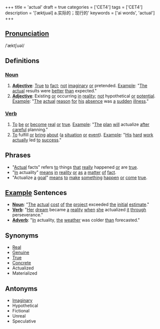 +++
title = 'actual'
draft = true
categories = ['CET4']
tags = ['CET4']
description = '[ˈæktjuəl] a.实际的；现行的'
keywords = ['ai words', 'actual']
+++

## [Pronunciation](/en/post/pronunciation/)
/ˈæktʃuəl/

## Definitions
### [Noun](/en/post/noun/)
1. **[Adjective](/en/post/adjective/)**: [True](/en/post/true/) [to](/en/post/to/) [fact](/en/post/fact/); [not](/en/post/not/) [imaginary](/en/post/imaginary/) [or](/en/post/or/) pretended. [Example](/en/post/example/): "[The](/en/post/the/) [actual](/en/post/actual/) results were [better](/en/post/better/) [than](/en/post/than/) expected."
2. **[Adjective](/en/post/adjective/)**: Existing [or](/en/post/or/) occurring [in](/en/post/in/) [reality](/en/post/reality/); [not](/en/post/not/) hypothetical [or](/en/post/or/) [potential](/en/post/potential/). [Example](/en/post/example/): "[The](/en/post/the/) [actual](/en/post/actual/) [reason](/en/post/reason/) [for](/en/post/for/) [his](/en/post/his/) [absence](/en/post/absence/) was [a](/en/post/a/) [sudden](/en/post/sudden/) [illness](/en/post/illness/)."

### [Verb](/en/post/verb/)
1. [To](/en/post/to/) [be](/en/post/be/) [or](/en/post/or/) [become](/en/post/become/) [real](/en/post/real/) [or](/en/post/or/) [true](/en/post/true/). [Example](/en/post/example/): "[The](/en/post/the/) [plan](/en/post/plan/) [will](/en/post/will/) actualize [after](/en/post/after/) [careful](/en/post/careful/) planning."
2. [To](/en/post/to/) fulfill [or](/en/post/or/) [bring](/en/post/bring/) [about](/en/post/about/) ([a](/en/post/a/) [situation](/en/post/situation/) [or](/en/post/or/) [event](/en/post/event/)). [Example](/en/post/example/): "[His](/en/post/his/) [hard](/en/post/hard/) [work](/en/post/work/) [actually](/en/post/actually/) led [to](/en/post/to/) [success](/en/post/success/)."

## Phrases
- "[Actual](/en/post/actual/) facts" refers [to](/en/post/to/) things [that](/en/post/that/) [really](/en/post/really/) happened [or](/en/post/or/) are [true](/en/post/true/).
- "[In](/en/post/in/) actuality" [means](/en/post/means/) [in](/en/post/in/) [reality](/en/post/reality/) [or](/en/post/or/) [as](/en/post/as/) [a](/en/post/a/) [matter](/en/post/matter/) [of](/en/post/of/) [fact](/en/post/fact/).
- "Actualize [a](/en/post/a/) [goal](/en/post/goal/)" [means](/en/post/means/) [to](/en/post/to/) [make](/en/post/make/) [something](/en/post/something/) [happen](/en/post/happen/) [or](/en/post/or/) [come](/en/post/come/) [true](/en/post/true/).

## [Example](/en/post/example/) Sentences
- **[Noun](/en/post/noun/)**: "[The](/en/post/the/) [actual](/en/post/actual/) [cost](/en/post/cost/) [of](/en/post/of/) [the](/en/post/the/) [project](/en/post/project/) exceeded [the](/en/post/the/) [initial](/en/post/initial/) [estimate](/en/post/estimate/)."
- **[Verb](/en/post/verb/)**: "[Her](/en/post/her/) [dream](/en/post/dream/) became [a](/en/post/a/) [reality](/en/post/reality/) [when](/en/post/when/) [she](/en/post/she/) actualized [it](/en/post/it/) [through](/en/post/through/) perseverance."
- **[Adverb](/en/post/adverb/)**: "[In](/en/post/in/) actuality, [the](/en/post/the/) [weather](/en/post/weather/) was colder [than](/en/post/than/) forecasted."

## Synonyms
- [Real](/en/post/real/)
- [Genuine](/en/post/genuine/)
- [True](/en/post/true/)
- [Concrete](/en/post/concrete/)
- Actualized
- Materialized

## Antonyms
- [Imaginary](/en/post/imaginary/)
- Hypothetical
- Fictional
- Unreal
- Speculative
